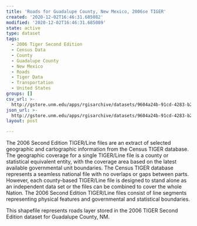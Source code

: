 ```yaml
---
title: 'Roads for Guadalupe County, New Mexico, 2006se TIGER'
created: '2020-12-02T16:46:31.685082'
modified: '2020-12-02T16:46:31.685089'
state: active
type: dataset
tags:
  - 2006 Tiger Second Edition
  - Census Data
  - County
  - Guadalupe County
  - New Mexico
  - Roads
  - Tiger Data
  - Transportation
  - United States
groups: []
csv_url: >-
  http://gstore.unm.edu/apps/rgisarchive/datasets/9604a24b-91cd-4283-b2b0-e8693f91c7d9/tgr2006se_guad_lka.derived.csv
json_url: >-
  http://gstore.unm.edu/apps/rgisarchive/datasets/9604a24b-91cd-4283-b2b0-e8693f91c7d9/tgr2006se_guad_lka.derived.json
layout: post

---
```

The 2006 Second Edition TIGER/Line files are an extract of selected geographic and cartographic information from the Census TIGER database.  The geographic coverage for a single TIGER/Line file is a county or statistical equivalent entity, with the coverage area based on the latest available governmental unit boundaries. The Census TIGER database represents a seamless national file with no overlaps or gaps between parts.  However, each county-based TIGER/Line file is designed to stand alone as an independent data set or the files can be combined to cover the whole Nation.  The 2006 Second Edition  TIGER/Line files consist of line segments representing physical features and governmental and statistical boundaries.  

This shapefile represents roads layer stored in the 2006 TIGER Second Edition dataset for Guadalupe County, NM.
